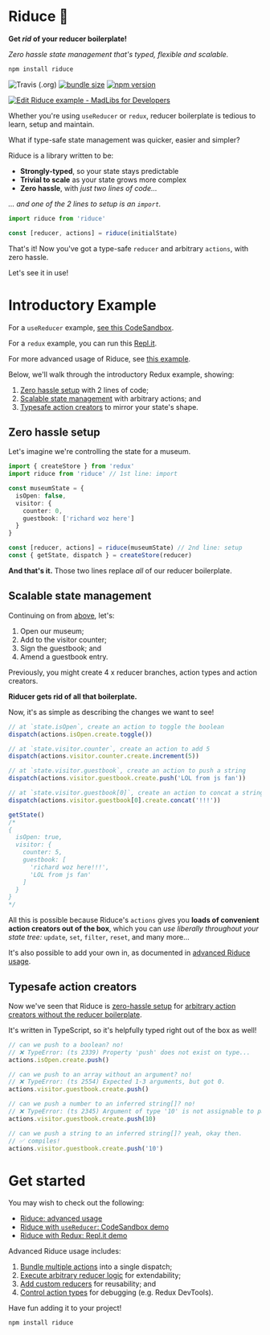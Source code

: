 # Riduce 👻

**Get *rid* of your reducer boilerplate!**

*Zero hassle state management that's typed, flexible and scalable.*

```bash
npm install riduce
```

![Travis (.org)](https://img.shields.io/travis/richardcrng/riduce.svg)
[![bundle size](https://badgen.net/bundlephobia/min/riduce)](https://badgen.net/bundlephobia/min/riduce)
[![npm version](https://badge.fury.io/js/riduce.svg)](https://badge.fury.io/js/riduce)

[![Edit Riduce example - MadLibs for Developers](https://codesandbox.io/static/img/play-codesandbox.svg)](https://codesandbox.io/s/riduce-example-madlibs-for-developers-njo9t?fontsize=14&hidenavigation=1&theme=dark&view=preview)

Whether you're using `useReducer` or `redux`, reducer boilerplate is tedious to learn, setup and maintain.

What if type-safe state management was quicker, easier and simpler?

Riduce is a library written to be:
- **Strongly-typed**, so your state stays predictable
- **Trivial to scale** as your state grows more complex
- **Zero hassle**, with *just two lines of code...*

*... and one of the 2 lines to setup is an `import`.*

```ts
import riduce from 'riduce'

const [reducer, actions] = riduce(initialState)
```

That's it! Now you've got a type-safe `reducer` and arbitrary `actions`, with zero hassle.

Let's see it in use!

# Introductory Example
For a `useReducer` example, [see this CodeSandbox](https://codesandbox.io/s/riduce-example-madlibs-for-developers-njo9t).

For a `redux` example, you can run this [Repl.it](https://repl.it/@richardcrng/Riduce-with-Redux).

For more advanced usage of Riduce, see [this example](./docs/riduce-advanced.md).

Below, we'll walk through the introductory Redux example, showing:
1. [Zero hassle setup](#zero-hassle-setup) with 2 lines of code;
2. [Scalable state management](#scalable-state-management) with arbitrary actions; and
3. [Typesafe action creators](#typesafe-action-creators) to mirror your state's shape.

## Zero hassle setup
Let's imagine we're controlling the state for a museum.
```ts
import { createStore } from 'redux'
import riduce from 'riduce' // 1st line: import

const museumState = {
  isOpen: false,
  visitor: {
    counter: 0,
    guestbook: ['richard woz here']
  }
}

const [reducer, actions] = riduce(museumState) // 2nd line: setup
const { getState, dispatch } = createStore(reducer)
```
**And that's it.** Those two lines replace *all* of our reducer boilerplate.

## Scalable state management
Continuing on from [above](#zero-hassle-setup), let's:
1. Open our museum;
2. Add to the visitor counter;
3. Sign the guestbook; and
4. Amend a guestbook entry.

Previously, you might create 4 x reducer branches, action types and action creators.

**Riducer gets rid of all that boilerplate.**

Now, it's as simple as describing the changes we want to see!

```ts
// at `state.isOpen`, create an action to toggle the boolean
dispatch(actions.isOpen.create.toggle())

// at `state.visitor.counter`, create an action to add 5
dispatch(actions.visitor.counter.create.increment(5))

// at `state.visitor.guestbook`, create an action to push a string
dispatch(actions.visitor.guestbook.create.push('LOL from js fan'))

// at `state.visitor.guestbook[0]`, create an action to concat a string
dispatch(actions.visitor.guestbook[0].create.concat('!!!'))

getState()
/*
{
  isOpen: true,
  visitor: {
    counter: 5,
    guestbook: [
      'richard woz here!!!',
      'LOL from js fan'
    ]
  }
}
*/
```
All this is possible because Riduce's `actions` gives you **loads of convenient action creators out of the box**, which you can *use liberally throughout your state tree:* `update`, `set`, `filter`, `reset`, and many more...

It's also possible to add your own in, as documented in [advanced Riduce usage](./docs/riduce-advanced.md).

## Typesafe action creators
Now we've seen that Riduce is [zero-hassle setup](#zero-hassle-setup) for [arbitrary action creators without the reducer boilerplate](#scalable-state-management). 

It's written in TypeScript, so it's helpfully typed right out of the box as well!

```ts
// can we push to a boolean? no!
// ❌ TypeError: (ts 2339) Property 'push' does not exist on type...
actions.isOpen.create.push()

// can we push to an array without an argument? no!
// ❌ TypeError: (ts 2554) Expected 1-3 arguments, but got 0.
actions.visitor.guestbook.create.push()

// can we push a number to an inferred string[]? no!
// ❌ TypeError: (ts 2345) Argument of type '10' is not assignable to parameter of type 'string'.
actions.visitor.guestbook.create.push(10)

// can we push a string to an inferred string[]? yeah, okay then.
// ✅ compiles!
actions.visitor.guestbook.create.push('10')
```

# Get started
You may wish to check out the following:
- [Riduce: advanced usage](./docs/riduce-advanced.md)
- [Riduce with `useReducer`: CodeSandbox demo](https://codesandbox.io/s/riduce-example-madlibs-for-developers-njo9t)
- [Riduce with Redux: Repl.it demo](https://repl.it/@richardcrng/Riduce-with-Redux)

Advanced Riduce usage includes:
1. [Bundle multiple actions](./docs/riduce-advanced.md#bundle-multiple-actions) into a single dispatch;
2. [Execute arbitrary reducer logic](./docs/riduce-advanced.md#execute-arbitrary-reducer-logic) for extendability;
3. [Add custom reducers](./docs/riduce-advanced.md#add-custom-reducers) for reusability; and
4. [Control action types](./docs/riduce-advanced.md#control-action-types) for debugging (e.g. Redux DevTools).

Have fun adding it to your project!

```bash
npm install riduce
```